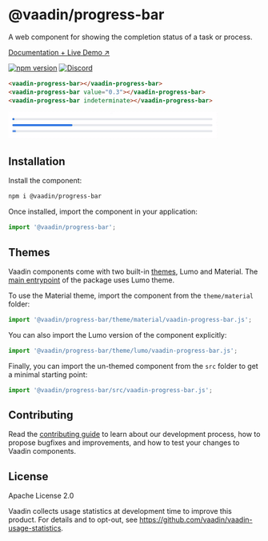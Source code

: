 # @vaadin/progress-bar

A web component for showing the completion status of a task or process.

[Documentation + Live Demo ↗](https://vaadin.com/docs/latest/components/progress-bar)

[![npm version](https://badgen.net/npm/v/@vaadin/progress-bar)](https://www.npmjs.com/package/@vaadin/progress-bar)
[![Discord](https://img.shields.io/discord/732335336448852018?label=discord)](https://discord.gg/PHmkCKC)

```html
<vaadin-progress-bar></vaadin-progress-bar>
<vaadin-progress-bar value="0.3"></vaadin-progress-bar>
<vaadin-progress-bar indeterminate></vaadin-progress-bar>
```

[<img src="https://raw.githubusercontent.com/vaadin/web-components/main/packages/progress-bar/screenshot.gif" width="418" alt="Screenshot of vaadin-progress-bar">](https://vaadin.com/docs/latest/components/progress-bar)

## Installation

Install the component:

```sh
npm i @vaadin/progress-bar
```

Once installed, import the component in your application:

```js
import '@vaadin/progress-bar';
```

## Themes

Vaadin components come with two built-in [themes](https://vaadin.com/docs/latest/styling), Lumo and Material.
The [main entrypoint](https://github.com/vaadin/web-components/blob/main/packages/progress-bar/vaadin-progress-bar.js) of the package uses Lumo theme.

To use the Material theme, import the component from the `theme/material` folder:

```js
import '@vaadin/progress-bar/theme/material/vaadin-progress-bar.js';
```

You can also import the Lumo version of the component explicitly:

```js
import '@vaadin/progress-bar/theme/lumo/vaadin-progress-bar.js';
```

Finally, you can import the un-themed component from the `src` folder to get a minimal starting point:

```js
import '@vaadin/progress-bar/src/vaadin-progress-bar.js';
```

## Contributing

Read the [contributing guide](https://vaadin.com/docs/latest/contributing/overview) to learn about our development process, how to propose bugfixes and improvements, and how to test your changes to Vaadin components.

## License

Apache License 2.0

Vaadin collects usage statistics at development time to improve this product.
For details and to opt-out, see https://github.com/vaadin/vaadin-usage-statistics.
